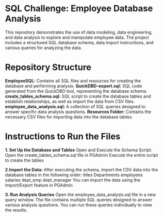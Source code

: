 # SQL Challenge: Employee Database Analysis
This repository demonstrates the use of data modeling, data engineering, and data analysis to explore and manipulate employee data. The project includes a structured SQL database schema, data import instructions, and various queries for analyzing the data.

# Repository Structure
**EmployeeSQL:** Contains all SQL files and resources for creating the database and performing analysis.
  **QuickDBD-export.sql:** SQL code generated from the QuickDBD tool, representing the database schema.
  **create_tables_schema.sql:** SQL script to create the database tables and establish relationships, as well as import the data from CSV files.
  **employee_data_analysis.sql:** A collection of SQL queries designed to answer specific data analysis questions.
  **Resources Folder:** Contains the necessary CSV files for importing data into the database tables.
  
# Instructions to Run the Files
**1. Set Up the Database and Tables**
Open and Execute the Schema Script:
  Open the create_tables_schema.sql file in PGAdmin
  Execute the entire script to create the tables

**2.Import the Data:**
  After executing the schema, import the CSV data into the database tables in the following order:
    titles
    Departments
    employees
    salaries
    dept_emp
    dept_manager
You can import the data using the Import/Export feature in PGAdmin

**3. Run Analysis Queries**
Open the employee_data_analysis.sql file in a new query window.
The file contains multiple SQL queries designed to answer various analysis questions. You can run these queries individually to view the results.

